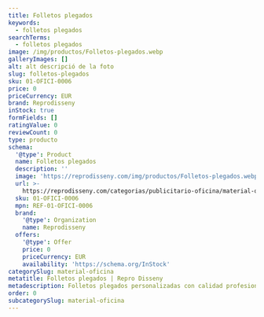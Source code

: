```yaml
---
title: Folletos plegados
keywords:
  - folletos plegados
searchTerms:
  - folletos plegados
image: /img/productos/Folletos-plegados.webp
galleryImages: []
alt: alt descripció de la foto
slug: folletos-plegados
sku: 01-OFICI-0006
price: 0
priceCurrency: EUR
brand: Reprodisseny
inStock: true
formFields: []
ratingValue: 0
reviewCount: 0
type: producto
schema:
  '@type': Product
  name: Folletos plegados
  description: ''
  image: 'https://reprodisseny.com/img/productos/Folletos-plegados.webp'
  url: >-
    https://reprodisseny.com/categorias/publicitario-oficina/material-oficina/folletos-plegados
  sku: 01-OFICI-0006
  mpn: REF-01-OFICI-0006
  brand:
    '@type': Organization
    name: Reprodisseny
  offers:
    '@type': Offer
    price: 0
    priceCurrency: EUR
    availability: 'https://schema.org/InStock'
categorySlug: material-oficina
metatitle: Folletos plegados | Repro Disseny
metadescription: Folletos plegados personalizadas con calidad profesional en Cataluña.
order: 0
subcategorySlug: material-oficina
---
```



